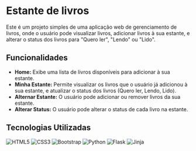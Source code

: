 # Estante de livros

Este é um projeto simples de uma aplicação web de gerenciamento de livros, onde o usuário pode visualizar livros, adicionar livros à sua estante, e alterar o status dos livros para "Quero ler", "Lendo" ou "Lido".

## Funcionalidades
- **Home:** Exibe uma lista de livros disponíveis para adicionar à sua estante.
- **Minha Estante:** Permite visualizar os livros que o usuário já adicionou à sua estante, e atualizar o status dos livros (Quero ler, Lendo, Lido).
- **Alternar Estante:** O usuário pode adicionar ou remover livros da sua estante.
- **Alterar Status:** O usuário pode alterar o status de cada livro na estante.

## Tecnologias Utilizadas
![HTML5](https://img.shields.io/badge/html5-%23E34F26.svg?style=for-the-badge&logo=html5&logoColor=white)
![CSS3](https://img.shields.io/badge/css3-%231572B6.svg?style=for-the-badge&logo=css3&logoColor=white)
![Bootstrap](https://img.shields.io/badge/bootstrap-%238511FA.svg?style=for-the-badge&logo=bootstrap&logoColor=white)
![Python](https://img.shields.io/badge/python-3670A0?style=for-the-badge&logo=python&logoColor=ffdd54)
![Flask](https://img.shields.io/badge/flask-%23000.svg?style=for-the-badge&logo=flask&logoColor=white)
![Jinja](https://img.shields.io/badge/jinja-white.svg?style=for-the-badge&logo=jinja&logoColor=black)

